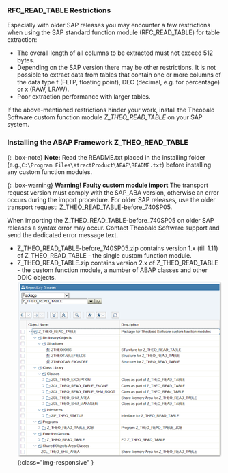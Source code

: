### RFC_READ_TABLE Restrictions
Especially with older SAP releases you may encounter a few restrictions when using the SAP standard function module (RFC_READ_TABLE) for table extraction:

- The overall length of all columns to be extracted must not exceed 512 bytes.
- Depending on the SAP version there may be other restrictions. 
  It is not possible to extract data from tables that contain one or more columns of the data type f (FLTP, floating point), DEC (decimal, e.g. for percentage) or x (RAW, LRAW).
- Poor extraction performance with larger tables.

If the above-mentioned restrictions hinder your work, install the Theobald Software custom function module *Z_THEO_READ_TABLE* on your SAP system. 

### Installing the ABAP Framework Z_THEO_READ_TABLE 

{: .box-note}
**Note:** Read the README.txt placed in the installing folder (e.g.,`C:\Program Files\XtractProduct\ABAP\README.txt`) before installing any custom function modules.

{: .box-warning}
**Warning! Faulty custom module import**
The transport request version must comply with the SAP_ABA version, otherwise an error occurs during the import procedure.
For older SAP releases, use the older transport request: Z_THEO_READ_TABLE-before_740SP05.

When importing the Z_THEO_READ_TABLE-before_740SP05 on older SAP releases a syntax error may occur. Contact Theobald Software support and send the dedicated error message text.

- Z_THEO_READ_TABLE-before_740SP05.zip contains version 1.x (till 1.11) of Z_THEO_READ_TABLE - the single custom function module.
- Z_THEO_READ_TABLE.zip contains version 2.x of Z_THEO_READ_TABLE - the custom function module, a number of ABAP classes and other DDIC objects. <br>
![Z_THEO_READ_TABLE_SE80](/img/content/Z_THEO_READ_TABLE_SE80.png){:class="img-responsive" }
